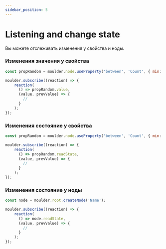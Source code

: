 ```yaml
---
sidebar_position: 5
---
```


# Listening and change state

Вы можете отслеживать изменения у свойства и ноды.

### Изменения значения у свойства
```javascript
const propRandom = moulder.node.useProperty('between', 'Count', { min: 0, max: 10, minMin: 0, maxMax: 10  });

moulder.subscribe((reaction) => {
    reaction(
      () => propRandom.value,
      (value, prevValue) => {
        // 
      }
    );
});
```

### Изменения состояние у свойства
```javascript
const propRandom = moulder.node.useProperty('between', 'Count', { min: 0, max: 10, minMin: 0, maxMax: 10  });

moulder.subscribe((reaction) => {
    reaction(
      () => propRandom.readState, 
      (value, prevValue) => {
        // 
      }
    );
});
```

### Изменения состояние у ноды
```javascript
const node = moulder.root.createNode('Name');

moulder.subscribe((reaction) => {
    reaction(
      () => node.readState, 
      (value, prevValue) => {
        // 
      }
    );
});
```

